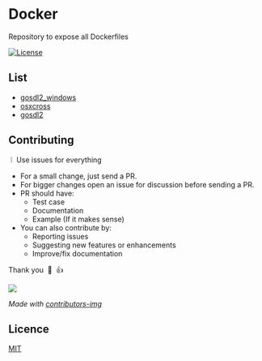 # Docker

Repository to expose all Dockerfiles

[![License](http://img.shields.io/badge/license-mit-blue.svg?style=flat-square)](https://github.com/ymohl-cl/docker/blob/main/LICENSE)

## List

- [gosdl2_windows](https://github.com/ymohl-cl/docker/tree/main/gosdl2_windows)
- [osxcross](https://github.com/ymohl-cl/docker/tree/main/osxcross)
- [gosdl2](https://github.com/ymohl-cl/docker/tree/main/gosdl2)

## Contributing

&nbsp;:grey_exclamation:&nbsp; Use issues for everything

- For a small change, just send a PR.
- For bigger changes open an issue for discussion before sending a PR.
- PR should have:
  - Test case
  - Documentation
  - Example (If it makes sense)
- You can also contribute by:
  - Reporting issues
  - Suggesting new features or enhancements
  - Improve/fix documentation

Thank you &nbsp;:pray:&nbsp;&nbsp;:+1:&nbsp;

<a href="https://github.com/ymohl-cl/docker/graphs/contributors">
  <img src="https://contrib.rocks/image?repo=ymohl-cl/docker" />
</a>

*Made with [contributors-img](https://contrib.rocks)*

## Licence

[MIT](https://github.com/ymohl-cl/docker/blob/main/LICENSE)
